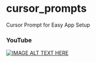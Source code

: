 # cursor_prompts
Cursor Prompt for Easy App Setup

### YouTube

[![IMAGE ALT TEXT HERE](https://img.youtube.com/vi/7pFqM3lejLQ/0.jpg)](https://www.youtube.com/watch?v=7pFqM3lejLQ)
